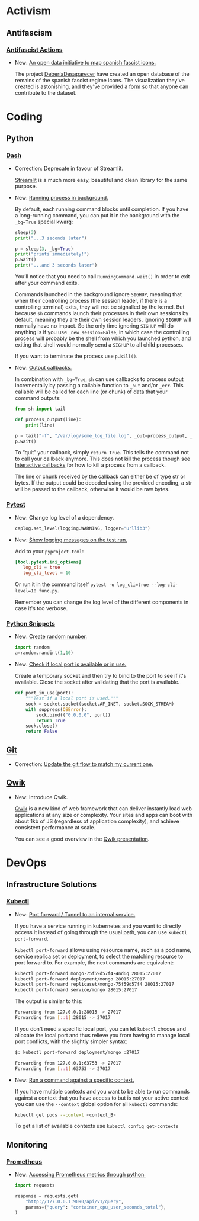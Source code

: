 # Activism

## Antifascism

### [Antifascist Actions](antifascist_actions.md)

* New: [An open data initiative to map spanish fascist icons.](antifascist_actions.md#an-open-data-initiative-to-map-spanish-fascist-icons)

    The project [DeberíaDesaparecer](https://deberiadesaparecer.com) have created an
    open database of the remains of the spanish fascist regime icons. The
    visualization they've created is astonishing, and they've provided
    a [form](https://docs.google.com/forms/d/e/1FAIpQLSc8jY6y0vcjQKNJBougQG_gTOUSfZGBhponOiwij9xVIwIafA/viewform?embedded=true)
    so that anyone can contribute to the dataset.

# Coding

## Python

### [Dash](python_sh.md)

* Correction: Deprecate in favour of Streamlit.

    [Streamlit](https://docs.streamlit.io/) is a much more easy, beautiful
    and clean library for the same purpose.

* New: [Running process in background.](python_sh.md#running-in-background)

    By default, each running command blocks until completion. If you have
    a long-running command, you can put it in the background with the `_bg=True`
    special kwarg:
    
    ```python
    sleep(3)
    print("...3 seconds later")
    
    p = sleep(3, _bg=True)
    print("prints immediately!")
    p.wait()
    print("...and 3 seconds later")
    ```
    
    You’ll notice that you need to call `RunningCommand.wait()` in order to exit
    after your command exits.
    
    Commands launched in the background ignore `SIGHUP`, meaning that when their
    controlling process (the session leader, if there is a controlling terminal)
    exits, they will not be signalled by the kernel. But because `sh` commands launch
    their processes in their own sessions by default, meaning they are their own
    session leaders, ignoring `SIGHUP` will normally have no impact. So the only time
    ignoring `SIGHUP` will do anything is if you use `_new_session=False`, in which case
    the controlling process will probably be the shell from which you launched
    python, and exiting that shell would normally send a `SIGHUP` to all child
    processes.
    
    If you want to terminate the process use `p.kill()`.

* New: [Output callbacks.](python_sh.md#output-callbacks)

    In combination with `_bg=True`, `sh` can use callbacks to process output
    incrementally by passing a callable function to `_out` and/or `_err`. This callable
    will be called for each line (or chunk) of data that your command outputs:
    
    ```python
    from sh import tail
    
    def process_output(line):
        print(line)
    
    p = tail("-f", "/var/log/some_log_file.log", _out=process_output, _bg=True)
    p.wait()
    ```
    
    To “quit” your callback, simply `return True`. This tells the command not to call
    your callback anymore. This does not kill the process though see [Interactive
    callbacks](#interactive-callbacks) for how to kill a process from a callback.
    
    The line or chunk received by the callback can either be of type str or bytes. If the output could be decoded using the provided encoding, a str will be passed to the callback, otherwise it would be raw bytes.

### [Pytest](pytest.md)

* New: Change log level of a dependency.

    ```python
    caplog.set_level(logging.WARNING, logger="urllib3")
    ```

* New: [Show logging messages on the test run.](pytest.md#show-logging-messages-on-the-test-run)

    Add to your `pyproject.toml`:
    
    ```toml
    [tool.pytest.ini_options]
       log_cli = true
       log_cli_level = 10
    ```
    
    Or run it in the command itself `pytest -o log_cli=true --log-cli-level=10
    func.py`.
    
    Remember you can change the log level of the different components in case it's too verbose.

### [Python Snippets](python_snippets.md)

* New: [Create random number.](python_snippets.md#create-random-number)

    ```python
    import random
    a=random.randint(1,10)
    ```

* New: [Check if local port is available or in use.](python_snippets.md#check-if-local-port-is-available-or-in-use)

    Create a temporary socket and then try to bind to the port to see if it's
    available. Close the socket after validating that the port is available.
    
    ```python
    def port_in_use(port):
        """Test if a local port is used."""
        sock = socket.socket(socket.AF_INET, socket.SOCK_STREAM)
        with suppress(OSError):
            sock.bind(("0.0.0.0", port))
            return True
        sock.close()
        return False
    ```

## [Git](git.md)

* Correction: [Update the git flow to match my current one.](git.md#)

## [Qwik](qwik.md)

* New: Introduce Qwik.

    [Qwik](https://qwik.builder.io) is a new kind of web framework that can deliver
    instantly load web applications at any size or complexity. Your sites and apps
    can boot with about 1kb of JS (regardless of application complexity), and
    achieve consistent performance at scale.
    
    You can see a good overview in the [Qwik
    presentation](https://www.youtube.com/watch?v=0dC11DMR3fU&t=154s).
    

# DevOps

## Infrastructure Solutions

### [Kubectl](kubectl.md)

* New: [Port forward / Tunnel to an internal service.](kubectl.md#port-forward-/-tunnel-to-an-internal-service)

    If you have a service running in kubernetes and you want to directly access it
    instead of going through the usual path, you can use `kubectl port-forward`.
    
    `kubectl port-forward` allows using resource name, such as a pod name, service
    replica set or deployment, to select the matching resource to port forward to.
    For example, the next commands are equivalent:
    
    ```bash
    kubectl port-forward mongo-75f59d57f4-4nd6q 28015:27017
    kubectl port-forward deployment/mongo 28015:27017
    kubectl port-forward replicaset/mongo-75f59d57f4 28015:27017
    kubectl port-forward service/mongo 28015:27017
    ```
    
    The output is similar to this:
    
    ```bash
    Forwarding from 127.0.0.1:28015 -> 27017
    Forwarding from [::1]:28015 -> 27017
    ```
    
    If you don't need a specific local port, you can let `kubectl` choose and
    allocate the local port and thus relieve you from having to manage local port
    conflicts, with the slightly simpler syntax:
    
    ```bash
    $: kubectl port-forward deployment/mongo :27017
    
    Forwarding from 127.0.0.1:63753 -> 27017
    Forwarding from [::1]:63753 -> 27017
    ```

* New: [Run a command against a specific context.](kubectl.md#run-a-command-against-a-specific-context)

    If you have multiple contexts and you want to be able to run commands against
    a context that you have access to but is not your active context you can use the
    `--context` global option for all `kubectl` commands:
    
    ```bash
    kubectl get pods --context <context_B>
    ```
    
    To get a list of available contexts use `kubectl config get-contexts`

## Monitoring

### [Prometheus](prometheus.md)

* New: [Accessing Prometheus metrics through python.](prometheus.md#accessing-prometheus-metrics-through-python)

    ```python
    import requests
    
    response = requests.get(
        "http://127.0.0.1:9090/api/v1/query",
        params={"query": "container_cpu_user_seconds_total"},
    )
    ```